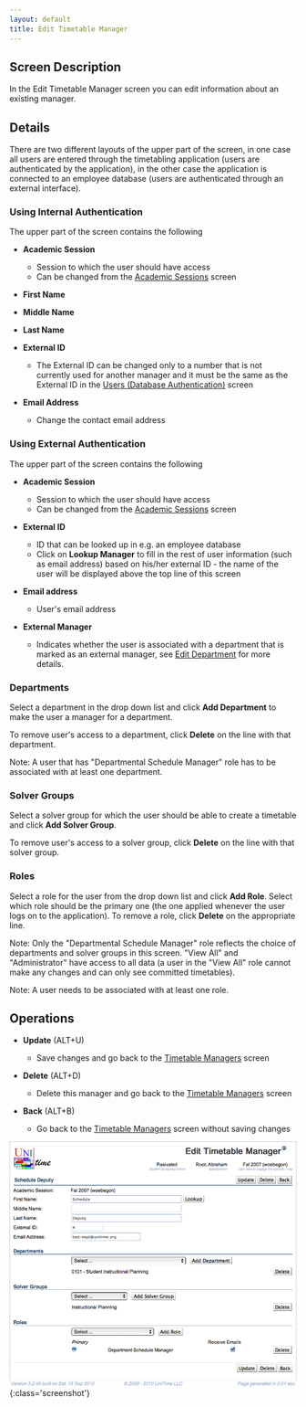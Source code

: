 ```yaml
---
layout: default
title: Edit Timetable Manager
---
```



## Screen Description


 In the Edit Timetable Manager screen you can edit information about an existing manager.

## Details


 There are two different layouts of the upper part of the screen, in one case all users are entered through the timetabling application (users are authenticated by the application), in the other case the application is connected to an employee database (users are authenticated through an external interface).

### Using Internal Authentication


 The upper part of the screen contains the following

* **Academic Session**
	* Session to which the user should have access
	* Can be changed from the [Academic Sessions](academic-sessions) screen

* **First Name**

* **Middle Name**

* **Last Name**

* **External ID**
	* The External ID can be changed only to a number that is not currently used for another manager and it must be the same as the External ID in the [Users (Database Authentication)](https://sites.google.com/a/unitime.org/help/Users_%28Database_Authentication%29) screen

* **Email Address**
	* Change the contact email address

### Using External Authentication


 The upper part of the screen contains the following

* **Academic Session**
	* Session to which the user should have access
	* Can be changed from the [Academic Sessions](academic-sessions) screen

* **External ID**
	* ID that can be looked up in e.g. an employee database
	* Click on **Lookup Manager** to fill in the rest of user information (such as email address) based on his/her external ID - the name of the user will be displayed above the top line of this screen

* **Email address**
	* User's email address

* **External Manager**
	* Indicates whether the user is associated with a department that is marked as an external manager, see [Edit Department](edit-department) for more details.

### Departments


 Select a department in the drop down list and click **Add Department** to make the user a manager for a department.


 To remove user's access to a department, click **Delete** on the line with that department.


 Note: A user that has "Departmental Schedule Manager" role has to be associated with at least one department.

### Solver Groups


 Select a solver group for which the user should be able to create a timetable and click **Add Solver Group**.


 To remove user's access to a solver group, click **Delete** on the line with that solver group.

### Roles


 Select a role for the user from the drop down list and click **Add Role**. Select which role should be the primary one (the one applied whenever the user logs on to the application). To remove a role, click **Delete** on the appropriate line.


 Note: Only the "Departmental Schedule Manager" role reflects the choice of departments and solver groups in this screen. "View All" and "Administrator" have access to all data (a user in the "View All" role cannot make any changes and can only see committed timetables).


 Note: A user needs to be associated with at least one role.

## Operations

* **Update** (ALT+U)
	* Save changes and go back to the [Timetable Managers](timetable-managers) screen

* **Delete** (ALT+D)
	* Delete this manager and go back to the [Timetable Managers](timetable-managers) screen

* **Back** (ALT+B)
	* Go back to the [Timetable Managers](timetable-managers) screen without saving changes


![Edit Timetable Manager](images/edit-timetable-manager-1.png){:class='screenshot'}
